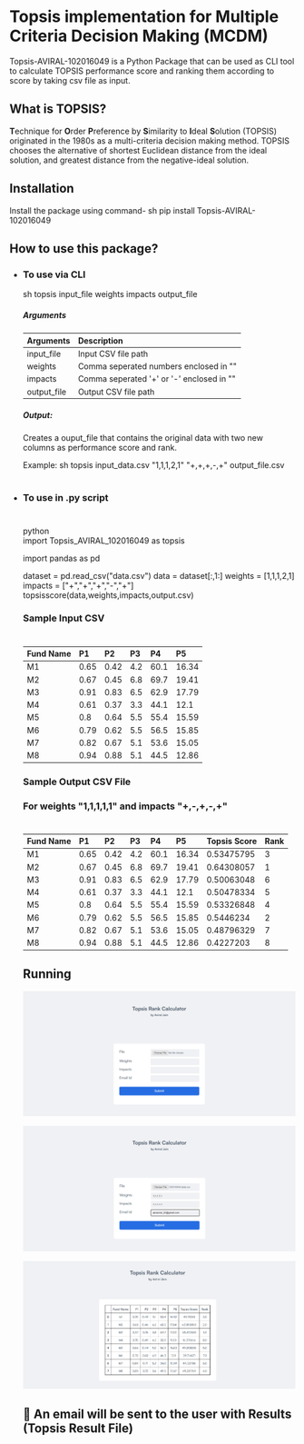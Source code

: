 # Topsis implementation for Multiple Criteria Decision Making (MCDM)

Topsis-AVIRAL-102016049 is a Python Package that can be used as CLI tool to calculate TOPSIS performance score and ranking them according to score by taking csv file as input.

## What is TOPSIS?
**T**echnique for **O**rder **P**reference by **S**imilarity to **I**deal **S**olution (TOPSIS) originated in the 1980s as a multi-criteria decision making method. TOPSIS chooses the alternative of shortest Euclidean distance from the ideal solution, and greatest distance from the negative-ideal solution.

## Installation

Install the package using command-
 sh
pip install Topsis-AVIRAL-102016049


## How to use this package?

- ### To use via CLI
   sh
  topsis input_file weights impacts output_file
  
  ##### Arguments
  ####
  | Arguments | Description |
  | ------ | ------ |
  | input_file | Input CSV file path |
  | weights | Comma seperated numbers enclosed in "" |
  | impacts | Comma seperated '+' or '-' enclosed in "" |
  | output_file | Output CSV file path |
  
  ##### Output:
  Creates a ouput_file that contains the original data with two new columns as performance score and rank.
  
  Example:
  sh
  topsis input_data.csv "1,1,1,2,1" "+,+,+,-,+" output_file.csv
  
  #
 - ### To use in .py script
   #
   python
   <br>
   import Topsis_AVIRAL_102016049 as topsis

   import pandas as pd
   
   dataset = pd.read_csv("data.csv")
   data = dataset[:,1:]
   weights = [1,1,1,2,1]
   impacts = ["+","+","+","-","+"]
   topsisscore(data,weights,impacts,output.csv)
   
   
   ### Sample Input CSV
   
   #
   | Fund Name | P1 | P2 | P3 | P4 | P5 |
   | ------ | ------ | ------ |------ |------ |------ |
   | M1 | 0.65 | 0.42 | 4.2 | 60.1 | 16.34 |
   | M2 | 0.67 | 0.45 | 6.8 | 69.7 | 19.41 |
   | M3 | 0.91 | 0.83 | 6.5 | 62.9 | 17.79 |
   | M4 | 0.61 | 0.37 | 3.3 | 44.1 | 12.1 |
   | M5 | 0.8 | 0.64 | 5.5 | 55.4 | 15.59 |
   | M6 | 0.79 | 0.62 | 5.5 | 56.5 | 15.85 |
   | M7 | 0.82 | 0.67 | 5.1 | 53.6 | 15.05 |
   | M8 | 0.94 | 0.88 | 5.1 | 44.5 | 12.86 |
   
   ### Sample Output CSV File
   
   ### For weights "1,1,1,1,1" and impacts "+,-,+,-,+"
   #
   | Fund Name | P1 | P2 | P3 | P4 | P5 | Topsis Score | Rank |
   | ------ | ------ | ------ |------ |------ |------ | ------ | ------ |
   | M1 | 0.65 | 0.42 | 4.2 | 60.1 | 16.34 | 0.53475795 | 3 |
   | M2 | 0.67 | 0.45 | 6.8 | 69.7 | 19.41 | 0.64308057 | 1 |
   | M3 | 0.91 | 0.83 | 6.5 | 62.9 | 17.79 | 0.50063048 | 6 |
   | M4 | 0.61 | 0.37 | 3.3 | 44.1 | 12.1 | 0.50478334 | 5 |
   | M5 | 0.8 | 0.64 | 5.5 | 55.4 | 15.59 | 0.53326848 | 4 |
   | M6 | 0.79 | 0.62 | 5.5 | 56.5 | 15.85 | 0.5446234 | 2 |
   | M7 | 0.82 | 0.67 | 5.1 | 53.6 | 15.05 | 0.48796329 | 7 |
   | M8 | 0.94 | 0.88 | 5.1 | 44.5 | 12.86 | 0.4227203 | 8 |



   ## Running
   
   ![Landing Page](Images/homepage.png)

   ![](Images/landingpage.png)

   ![Results](Images/result.png)
   
   ## 🚀 An email will be sent to the user with Results (Topsis Result File)
